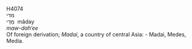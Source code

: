 <body>
  <p>H4074<br>  מדי  <br> מָדַי  ‎  mâday  <br><i>maw-dah‘ee </i><br>Of foreign derivation; <i>Madai</i>, a country of central Asia: - Madai, Medes, Media.<br></p>
 </body>